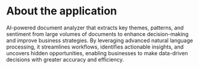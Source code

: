 # About the application

AI-powered document analyzer that extracts key themes, patterns, and sentiment from large volumes of documents to enhance decision-making and improve business strategies. By leveraging advanced natural language processing, it streamlines workflows, identifies actionable insights, and uncovers hidden opportunities, enabling businesses to make data-driven decisions with greater accuracy and efficiency.

